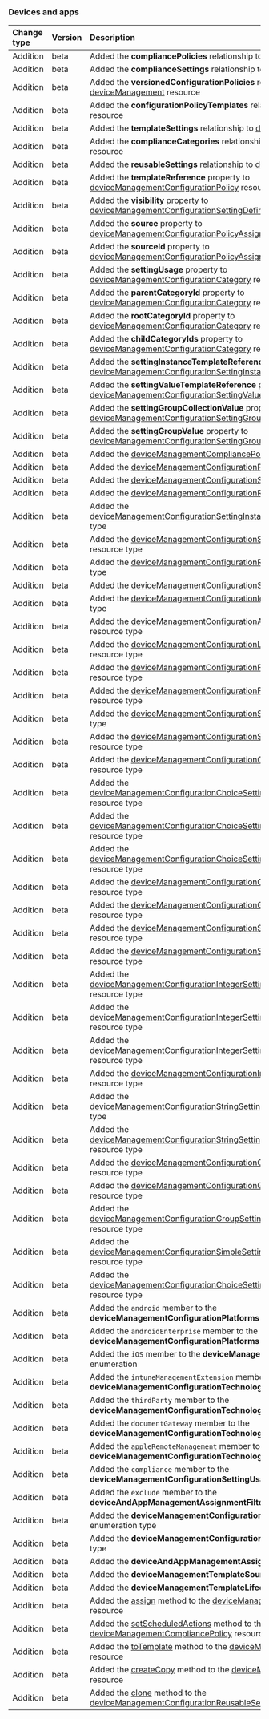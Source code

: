 ### Devices and apps

| **Change type** | **Version** | **Description** |
|:---|:---|:---|
|Addition|beta|Added the **compliancePolicies** relationship to [deviceManagement](https://docs.microsoft.com/en-us/graph/api/resources/intune-deviceManagement?view=graph-rest-beta) resource|
|Addition|beta|Added the **complianceSettings** relationship to [deviceManagement](https://docs.microsoft.com/en-us/graph/api/resources/intune-deviceManagement?view=graph-rest-beta) resource|
|Addition|beta|Added the **versionedConfigurationPolicies** relationship to [deviceManagement](https://docs.microsoft.com/en-us/graph/api/resources/intune-deviceManagement?view=graph-rest-beta) resource|
|Addition|beta|Added the **configurationPolicyTemplates** relationship to [deviceManagement](https://docs.microsoft.com/en-us/graph/api/resources/intune-deviceManagement?view=graph-rest-beta) resource|
|Addition|beta|Added the **templateSettings** relationship to [deviceManagement](https://docs.microsoft.com/en-us/graph/api/resources/intune-deviceManagement?view=graph-rest-beta) resource|
|Addition|beta|Added the **complianceCategories** relationship to [deviceManagement](https://docs.microsoft.com/en-us/graph/api/resources/intune-deviceManagement?view=graph-rest-beta) resource|
|Addition|beta|Added the **reusableSettings** relationship to [deviceManagement](https://docs.microsoft.com/en-us/graph/api/resources/intune-deviceManagement?view=graph-rest-beta) resource|
|Addition|beta|Added the **templateReference** property to [deviceManagementConfigurationPolicy](https://docs.microsoft.com/en-us/graph/api/resources/intune-deviceManagementConfigurationPolicy?view=graph-rest-beta) resource|
|Addition|beta|Added the **visibility** property to [deviceManagementConfigurationSettingDefinition](https://docs.microsoft.com/en-us/graph/api/resources/intune-deviceManagementConfigurationSettingDefinition?view=graph-rest-beta) resource|
|Addition|beta|Added the **source** property to [deviceManagementConfigurationPolicyAssignment](https://docs.microsoft.com/en-us/graph/api/resources/intune-deviceManagementConfigurationPolicyAssignment?view=graph-rest-beta) resource|
|Addition|beta|Added the **sourceId** property to [deviceManagementConfigurationPolicyAssignment](https://docs.microsoft.com/en-us/graph/api/resources/intune-deviceManagementConfigurationPolicyAssignment?view=graph-rest-beta) resource|
|Addition|beta|Added the **settingUsage** property to [deviceManagementConfigurationCategory](https://docs.microsoft.com/en-us/graph/api/resources/intune-deviceManagementConfigurationCategory?view=graph-rest-beta) resource|
|Addition|beta|Added the **parentCategoryId** property to [deviceManagementConfigurationCategory](https://docs.microsoft.com/en-us/graph/api/resources/intune-deviceManagementConfigurationCategory?view=graph-rest-beta) resource|
|Addition|beta|Added the **rootCategoryId** property to [deviceManagementConfigurationCategory](https://docs.microsoft.com/en-us/graph/api/resources/intune-deviceManagementConfigurationCategory?view=graph-rest-beta) resource|
|Addition|beta|Added the **childCategoryIds** property to [deviceManagementConfigurationCategory](https://docs.microsoft.com/en-us/graph/api/resources/intune-deviceManagementConfigurationCategory?view=graph-rest-beta) resource|
|Addition|beta|Added the **settingInstanceTemplateReference** property to [deviceManagementConfigurationSettingInstance](https://docs.microsoft.com/en-us/graph/api/resources/intune-deviceManagementConfigurationSettingInstance?view=graph-rest-beta) resource|
|Addition|beta|Added the **settingValueTemplateReference** property to [deviceManagementConfigurationSettingValue](https://docs.microsoft.com/en-us/graph/api/resources/intune-deviceManagementConfigurationSettingValue?view=graph-rest-beta) resource|
|Addition|beta|Added the **settingGroupCollectionValue** property to [deviceManagementConfigurationSettingGroupCollectionInstance](https://docs.microsoft.com/en-us/graph/api/resources/intune-deviceManagementConfigurationSettingGroupCollectionInstance?view=graph-rest-beta) resource|
|Addition|beta|Added the **settingGroupValue** property to [deviceManagementConfigurationSettingGroupInstance](https://docs.microsoft.com/en-us/graph/api/resources/intune-deviceManagementConfigurationSettingGroupInstance?view=graph-rest-beta) resource|
|Addition|beta|Added the [deviceManagementCompliancePolicy](https://docs.microsoft.com/en-us/graph/api/resources/intune-deviceManagementCompliancePolicy?view=graph-rest-beta) resource type|
|Addition|beta|Added the [deviceManagementConfigurationPolicyTemplate](https://docs.microsoft.com/en-us/graph/api/resources/intune-deviceManagementConfigurationPolicyTemplate?view=graph-rest-beta) resource type|
|Addition|beta|Added the [deviceManagementConfigurationSettingTemplate](https://docs.microsoft.com/en-us/graph/api/resources/intune-deviceManagementConfigurationSettingTemplate?view=graph-rest-beta) resource type|
|Addition|beta|Added the [deviceManagementConfigurationReusableSetting](https://docs.microsoft.com/en-us/graph/api/resources/intune-deviceManagementConfigurationReusableSetting?view=graph-rest-beta) resource type|
|Addition|beta|Added the [deviceManagementConfigurationSettingInstanceTemplateReference](https://docs.microsoft.com/en-us/graph/api/resources/intune-deviceManagementConfigurationSettingInstanceTemplateReference?view=graph-rest-beta) resource type|
|Addition|beta|Added the [deviceManagementConfigurationSettingValueTemplateReference](https://docs.microsoft.com/en-us/graph/api/resources/intune-deviceManagementConfigurationSettingValueTemplateReference?view=graph-rest-beta) resource type|
|Addition|beta|Added the [deviceManagementConfigurationReferenceSettingValue](https://docs.microsoft.com/en-us/graph/api/resources/intune-deviceManagementConfigurationReferenceSettingValue?view=graph-rest-beta) resource type|
|Addition|beta|Added the [deviceManagementConfigurationSecretSettingValue](https://docs.microsoft.com/en-us/graph/api/resources/intune-deviceManagementConfigurationSecretSettingValue?view=graph-rest-beta) resource type|
|Addition|beta|Added the [deviceManagementConfigurationIosSettingApplicability](https://docs.microsoft.com/en-us/graph/api/resources/intune-deviceManagementConfigurationIosSettingApplicability?view=graph-rest-beta) resource type|
|Addition|beta|Added the [deviceManagementConfigurationAndroidSettingApplicability](https://docs.microsoft.com/en-us/graph/api/resources/intune-deviceManagementConfigurationAndroidSettingApplicability?view=graph-rest-beta) resource type|
|Addition|beta|Added the [deviceManagementConfigurationLinuxSettingApplicability](https://docs.microsoft.com/en-us/graph/api/resources/intune-deviceManagementConfigurationLinuxSettingApplicability?view=graph-rest-beta) resource type|
|Addition|beta|Added the [deviceManagementConfigurationFloatSettingValueDefinition](https://docs.microsoft.com/en-us/graph/api/resources/intune-deviceManagementConfigurationFloatSettingValueDefinition?view=graph-rest-beta) resource type|
|Addition|beta|Added the [deviceManagementConfigurationPolicyTemplateReference](https://docs.microsoft.com/en-us/graph/api/resources/intune-deviceManagementConfigurationPolicyTemplateReference?view=graph-rest-beta) resource type|
|Addition|beta|Added the [deviceManagementConfigurationSettingInstanceTemplate](https://docs.microsoft.com/en-us/graph/api/resources/intune-deviceManagementConfigurationSettingInstanceTemplate?view=graph-rest-beta) resource type|
|Addition|beta|Added the [deviceManagementConfigurationSimpleSettingInstanceTemplate](https://docs.microsoft.com/en-us/graph/api/resources/intune-deviceManagementConfigurationSimpleSettingInstanceTemplate?view=graph-rest-beta) resource type|
|Addition|beta|Added the [deviceManagementConfigurationChoiceSettingValueTemplate](https://docs.microsoft.com/en-us/graph/api/resources/intune-deviceManagementConfigurationChoiceSettingValueTemplate?view=graph-rest-beta) resource type|
|Addition|beta|Added the [deviceManagementConfigurationChoiceSettingValueDefaultTemplate](https://docs.microsoft.com/en-us/graph/api/resources/intune-deviceManagementConfigurationChoiceSettingValueDefaultTemplate?view=graph-rest-beta) resource type|
|Addition|beta|Added the [deviceManagementConfigurationChoiceSettingValueConstantDefaultTemplate](https://docs.microsoft.com/en-us/graph/api/resources/intune-deviceManagementConfigurationChoiceSettingValueConstantDefaultTemplate?view=graph-rest-beta) resource type|
|Addition|beta|Added the [deviceManagementConfigurationChoiceSettingValueDefinitionTemplate](https://docs.microsoft.com/en-us/graph/api/resources/intune-deviceManagementConfigurationChoiceSettingValueDefinitionTemplate?view=graph-rest-beta) resource type|
|Addition|beta|Added the [deviceManagementConfigurationOptionDefinitionTemplate](https://docs.microsoft.com/en-us/graph/api/resources/intune-deviceManagementConfigurationOptionDefinitionTemplate?view=graph-rest-beta) resource type|
|Addition|beta|Added the [deviceManagementConfigurationGroupSettingInstanceTemplate](https://docs.microsoft.com/en-us/graph/api/resources/intune-deviceManagementConfigurationGroupSettingInstanceTemplate?view=graph-rest-beta) resource type|
|Addition|beta|Added the [deviceManagementConfigurationSimpleSettingValueTemplate](https://docs.microsoft.com/en-us/graph/api/resources/intune-deviceManagementConfigurationSimpleSettingValueTemplate?view=graph-rest-beta) resource type|
|Addition|beta|Added the [deviceManagementConfigurationStringSettingValueTemplate](https://docs.microsoft.com/en-us/graph/api/resources/intune-deviceManagementConfigurationStringSettingValueTemplate?view=graph-rest-beta) resource type|
|Addition|beta|Added the [deviceManagementConfigurationIntegerSettingValueDefaultTemplate](https://docs.microsoft.com/en-us/graph/api/resources/intune-deviceManagementConfigurationIntegerSettingValueDefaultTemplate?view=graph-rest-beta) resource type|
|Addition|beta|Added the [deviceManagementConfigurationIntegerSettingValueConstantDefaultTemplate](https://docs.microsoft.com/en-us/graph/api/resources/intune-deviceManagementConfigurationIntegerSettingValueConstantDefaultTemplate?view=graph-rest-beta) resource type|
|Addition|beta|Added the [deviceManagementConfigurationIntegerSettingValueDefinitionTemplate](https://docs.microsoft.com/en-us/graph/api/resources/intune-deviceManagementConfigurationIntegerSettingValueDefinitionTemplate?view=graph-rest-beta) resource type|
|Addition|beta|Added the [deviceManagementConfigurationIntegerSettingValueTemplate](https://docs.microsoft.com/en-us/graph/api/resources/intune-deviceManagementConfigurationIntegerSettingValueTemplate?view=graph-rest-beta) resource type|
|Addition|beta|Added the [deviceManagementConfigurationStringSettingValueDefaultTemplate](https://docs.microsoft.com/en-us/graph/api/resources/intune-deviceManagementConfigurationStringSettingValueDefaultTemplate?view=graph-rest-beta) resource type|
|Addition|beta|Added the [deviceManagementConfigurationStringSettingValueConstantDefaultTemplate](https://docs.microsoft.com/en-us/graph/api/resources/intune-deviceManagementConfigurationStringSettingValueConstantDefaultTemplate?view=graph-rest-beta) resource type|
|Addition|beta|Added the [deviceManagementConfigurationChoiceSettingInstanceTemplate](https://docs.microsoft.com/en-us/graph/api/resources/intune-deviceManagementConfigurationChoiceSettingInstanceTemplate?view=graph-rest-beta) resource type|
|Addition|beta|Added the [deviceManagementConfigurationGroupSettingValueTemplate](https://docs.microsoft.com/en-us/graph/api/resources/intune-deviceManagementConfigurationGroupSettingValueTemplate?view=graph-rest-beta) resource type|
|Addition|beta|Added the [deviceManagementConfigurationGroupSettingCollectionInstanceTemplate](https://docs.microsoft.com/en-us/graph/api/resources/intune-deviceManagementConfigurationGroupSettingCollectionInstanceTemplate?view=graph-rest-beta) resource type|
|Addition|beta|Added the [deviceManagementConfigurationSimpleSettingCollectionInstanceTemplate](https://docs.microsoft.com/en-us/graph/api/resources/intune-deviceManagementConfigurationSimpleSettingCollectionInstanceTemplate?view=graph-rest-beta) resource type|
|Addition|beta|Added the [deviceManagementConfigurationChoiceSettingCollectionInstanceTemplate](https://docs.microsoft.com/en-us/graph/api/resources/intune-deviceManagementConfigurationChoiceSettingCollectionInstanceTemplate?view=graph-rest-beta) resource type|
|Addition|beta|Added the `android` member to the **deviceManagementConfigurationPlatforms** enumeration|
|Addition|beta|Added the `androidEnterprise` member to the **deviceManagementConfigurationPlatforms** enumeration|
|Addition|beta|Added the `iOS` member to the **deviceManagementConfigurationPlatforms** enumeration|
|Addition|beta|Added the `intuneManagementExtension` member to the **deviceManagementConfigurationTechnologies** enumeration|
|Addition|beta|Added the `thirdParty` member to the **deviceManagementConfigurationTechnologies** enumeration|
|Addition|beta|Added the `documentGateway` member to the **deviceManagementConfigurationTechnologies** enumeration|
|Addition|beta|Added the `appleRemoteManagement` member to the **deviceManagementConfigurationTechnologies** enumeration|
|Addition|beta|Added the `compliance` member to the **deviceManagementConfigurationSettingUsage** enumeration|
|Addition|beta|Added the `exclude` member to the **deviceAndAppManagementAssignmentFilterType** enumeration|
|Addition|beta|Added the **deviceManagementConfigurationSecretSettingValueState** enumeration type|
|Addition|beta|Added the **deviceManagementConfigurationSettingVisibility** enumeration type|
|Addition|beta|Added the **deviceAndAppManagementAssignmentSource** enumeration type|
|Addition|beta|Added the **deviceManagementTemplateSourceType** enumeration type|
|Addition|beta|Added the **deviceManagementTemplateLifecycleState** enumeration type|
|Addition|beta|Added the [assign](https://docs.microsoft.com/en-us/graph/api/intune-deviceManagementCompliancePolicy-assign?view=graph-rest-beta) method to the [deviceManagementCompliancePolicy](https://docs.microsoft.com/en-us/graph/api/resources/intune-deviceManagementCompliancePolicy?view=graph-rest-beta) resource|
|Addition|beta|Added the [setScheduledActions](https://docs.microsoft.com/en-us/graph/api/intune-deviceManagementCompliancePolicy-setScheduledActions?view=graph-rest-beta) method to the [deviceManagementCompliancePolicy](https://docs.microsoft.com/en-us/graph/api/resources/intune-deviceManagementCompliancePolicy?view=graph-rest-beta) resource|
|Addition|beta|Added the [toTemplate](https://docs.microsoft.com/en-us/graph/api/intune-deviceManagementConfigurationPolicy-toTemplate?view=graph-rest-beta) method to the [deviceManagementConfigurationPolicy](https://docs.microsoft.com/en-us/graph/api/resources/intune-deviceManagementConfigurationPolicy?view=graph-rest-beta) resource|
|Addition|beta|Added the [createCopy](https://docs.microsoft.com/en-us/graph/api/intune-deviceManagementConfigurationPolicy-createCopy?view=graph-rest-beta) method to the [deviceManagementConfigurationPolicy](https://docs.microsoft.com/en-us/graph/api/resources/intune-deviceManagementConfigurationPolicy?view=graph-rest-beta) resource|
|Addition|beta|Added the [clone](https://docs.microsoft.com/en-us/graph/api/intune-deviceManagementConfigurationReusableSetting-clone?view=graph-rest-beta) method to the [deviceManagementConfigurationReusableSetting](https://docs.microsoft.com/en-us/graph/api/resources/intune-deviceManagementConfigurationReusableSetting?view=graph-rest-beta) resource|
